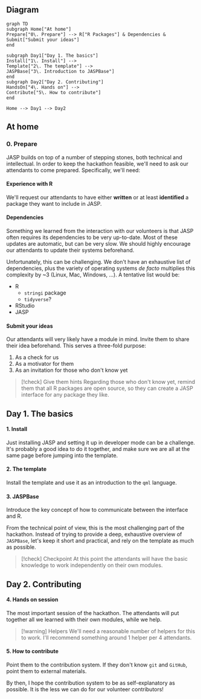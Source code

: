 ## Diagram
```mermaid
graph TD
subgraph Home["At home"]
Prepare["0\. Prepare"] --> R["R Packages"] & Dependencies & Submit["Submit your ideas"]
end

subgraph Day1["Day 1. The basics"]
Install["1\. Install"] --> 
Template["2\. The template"] -->
JASPBase["3\. Introduction to JASPBase"]
end
subgraph Day2["Day 2. Contributing"]
HandsOn["4\. Hands on"] -->
Contribute["5\. How to contribute"]
end

Home --> Day1 --> Day2
```
## At home
### 0. Prepare
JASP builds on top of a number of stepping stones, both technical and intellectual. In order to keep the hackathon feasible, we'll need to ask our attendants to come prepared. Specifically, we'll need:
#### Experience with R
We'll request our attendants to have either **written** or at least **identified** a package they want to include in JASP.
#### Dependencies
Something we learned from the interaction with our volunteers is that JASP often requires its dependencies to be very up-to-date. Most of these updates are automatic, but can be very slow. We should highly encourage our attendants to update their systems beforehand.

Unfortunately, this can be challenging. We don't have an exhaustive list of dependencies, plus the variety of operating systems _de facto_ multiplies this complexity by ~3 (Linux, Mac, Windows, ...). A tentative list would be:

- R
	- `stringi` package
	- `tidyverse`?
- RStudio
- JASP
#### Submit your ideas
Our attendants will very likely have a module in mind. Invite them to share their idea beforehand. This serves a three-fold purpose:

1. As a check for us
2. As a motivator for them
3. As an invitation for those who don't know yet

> [!check] Give them hints
> Regarding those who don't know yet, remind them that all R packages are open source, so they can create a JASP interface for any package they like.

## Day 1. The basics
#### 1. Install
Just installing JASP and setting it up in developer mode can be a challenge. It's probably a good idea to do it together, and make sure we are all at the same page before jumping into the template.
#### 2. The template
Install the template and use it as an introduction to the `qml` language.
#### 3. JASPBase
Introduce the key concept of how to communicate between the interface and R.

From the technical point of view, this is the most challenging part of the hackathon. Instead of trying to provide a deep, exhaustive overview of `JASPBase`, let's keep it short and practical, and rely on the template as much as possible.

> [!check] Checkpoint
> At this point the attendants will have the basic knowledge to work independently on their own modules.

## Day 2. Contributing
#### 4. Hands on session
The most important session of the hackathon. The attendants will put together all we learned with their own modules, while we help.

> [!warning] Helpers
> We'll need a reasonable number of helpers for this to work. I'll recommend something around 1 helper per 4 attendants.
#### 5. How to contribute
Point them to the contribution system. If they don't know `git` and `GitHub`, point them to external materials.

By then, I hope the contribution system to be as self-explanatory as possible. It is the less we can do for our volunteer contributors!

